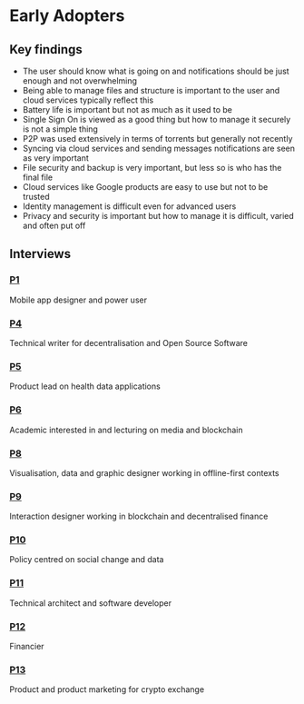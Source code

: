 # Early Adopters

## Key findings

* The user should know what is going on and notifications should be just enough and not overwhelming
* Being able to manage files and structure is important to the user and cloud services typically reflect this
* Battery life is important but not as much as it used to be
* Single Sign On is viewed as a good thing but how to manage it securely is not a simple thing
* P2P was used extensively in terms of torrents but generally not recently
* Syncing via cloud services and sending messages notifications are seen as very important
* File security and backup is very important, but less so is who has the final file
* Cloud services like Google products are easy to use but not to be trusted
* Identity management is difficult even for advanced users
* Privacy and security is important but how to manage it is difficult, varied and often put off

## Interviews

### [P1][1]

Mobile app designer and power user

### [P4][2]

Technical writer for decentralisation and Open Source Software

### [P5][3]

Product lead on health data applications

### [P6][4]

Academic interested in and lecturing on media and blockchain

### [P8][5]

Visualisation, data and graphic designer working in offline-first contexts

### [P9][6]

Interaction designer working in blockchain and decentralised finance

### [P10][7]

Policy centred on social change and data

### [P11][8]

Technical architect and software developer

### [P12][9]

Financier

### [P13][10]

Product and product marketing for crypto exchange

[1]:	p1.md
[2]:	p4.md
[3]:	p5.md
[4]:	p6.md
[5]:	p8.md
[6]:	p9.md
[7]:	p10.md
[8]:	p11.md
[9]:	p12.md
[10]:	p13.md